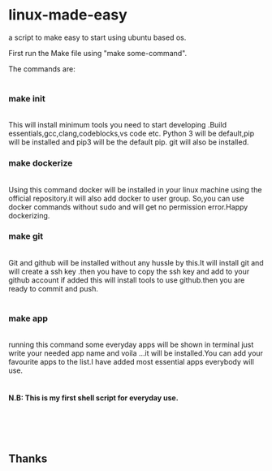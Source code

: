 # linux-made-easy
a script  to make easy to start using ubuntu based os.

First run the Make file using "make  some-command".

The commands  are:</br> </br>

<h3> make init</h3> <br>This will install minimum tools you need to start developing .Build essentials,gcc,clang,codeblocks,vs code etc.
Python 3 will be default,pip will be installed and pip3 will be the default pip.
git will also be installed.
</br>
<h3>make dockerize</h3></br>Using this command docker will be installed in your linux machine using the official repository.it will also add docker to user group.
So,you can use docker commands without sudo and will get no permission error.Happy dockerizing.
</br>
<h3>make git</h3></br>Git and github will be installed without any hussle by this.It will install git and will create a ssh key .then you have to copy the ssh key and add to your github account if added this will install tools to use github.then you are ready to commit and push.
</br>
</br>
<h3>make app</h3></br>running this command some everyday apps will be shown in terminal just write your needed app name and voila ...it will be installed.You can add your favourite apps to the list.I have added most essential apps everybody will use.
</br>
</br>
<h4>N.B: This is my first shell script for everyday use.</h4>

</br>
</br>
</br>
<h2>Thanks</h2>
